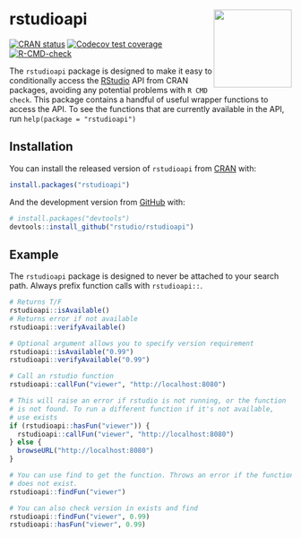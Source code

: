 
<!-- README.md is generated from README.Rmd. Please edit that file -->

# rstudioapi <a href='https://rstudio.github.io/rstudioapi/'><img src='man/figures/logo.png' align="right" height="139" /></a>

<!-- badges: start -->

[![CRAN
status](https://www.r-pkg.org/badges/version/rstudioapi)](https://CRAN.R-project.org/package=rstudioapi)
[![Codecov test
coverage](https://codecov.io/gh/rstudio/rstudioapi/branch/master/graph/badge.svg)](https://codecov.io/gh/rstudio/rstudioapi?branch=master)
[![R-CMD-check](https://github.com/rstudio/rstudioapi/workflows/R-CMD-check/badge.svg)](https://github.com/rstudio/rstudioapi/actions)
<!-- badges: end -->

The `rstudioapi` package is designed to make it easy to conditionally
access the [RStudio](https://rstudio.com/) API from CRAN packages,
avoiding any potential problems with `R CMD check`. This package
contains a handful of useful wrapper functions to access the API. To see
the functions that are currently available in the API, run
`help(package = "rstudioapi")`

## Installation

You can install the released version of `rstudioapi` from
[CRAN](https://CRAN.R-project.org) with:

``` r
install.packages("rstudioapi")
```

And the development version from [GitHub](https://github.com/) with:

``` r
# install.packages("devtools")
devtools::install_github("rstudio/rstudioapi")
```

## Example

The `rstudioapi` package is designed to never be attached to your search
path. Always prefix function calls with `rstudioapi::`.

``` r
# Returns T/F
rstudioapi::isAvailable()
# Returns error if not available
rstudioapi::verifyAvailable()

# Optional argument allows you to specify version requirement
rstudioapi::isAvailable("0.99")
rstudioapi::verifyAvailable("0.99")

# Call an rstudio function
rstudioapi::callFun("viewer", "http://localhost:8080")

# This will raise an error if rstudio is not running, or the function
# is not found. To run a different function if it's not available,
# use exists
if (rstudioapi::hasFun("viewer")) {
  rstudioapi::callFun("viewer", "http://localhost:8080")
} else {
  browseURL("http://localhost:8080")
}

# You can use find to get the function. Throws an error if the function
# does not exist.
rstudioapi::findFun("viewer")

# You can also check version in exists and find
rstudioapi::findFun("viewer", 0.99)
rstudioapi::hasFun("viewer", 0.99)
```
